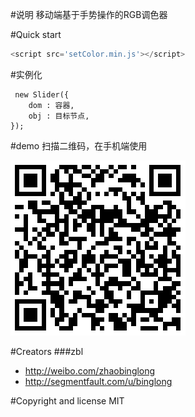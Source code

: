 #说明
移动端基于手势操作的RGB调色器

#Quick start
```javascript
<script src='setColor.min.js'></script>
```


#实例化
```
 new Slider({
	dom : 容器,
	obj : 目标节点,
});
```

#demo
扫描二维码，在手机端使用

![image](https://github.com/zhaobinglong/setColor/raw/gh-pages/img/1.png)

#Creators
###zbl
* <http://weibo.com/zhaobinglong>
* http://segmentfault.com/u/binglong

#Copyright and license
 MIT